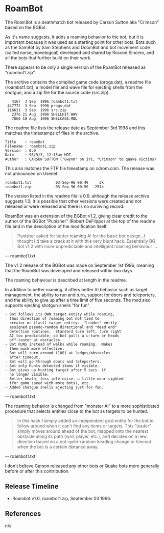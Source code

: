 # RoamBot

The RoamBot is a deathmatch bot released by Carson Sutton aka "Crimson" based on the BGBot.

As it's name suggests, it adds a roaming behavior to the bot, but it is important because it was used as a starting point for other bots. Bots such as the SamBot by Sam Stephens and DoomBot and bot movement code (called norse_movetogoal) developed and shared by Roscoe Sincero, and all the bots that further build on their work.

There appears to be only a single version of the RoamBot released as "roambot1.zip".

The archive contains the compiled game code (progs.dat), a readme file (roambot1.txt), a model file and wave file for ejecting shells from the shotgun, and a zip file for the source code (src.zip).

```
   4167  3 Sep  1996 roambot1.txt
 447772  3 Sep  1996 progs.dat
 116631  3 Sep  1996 src.zip
   2376 21 Aug  1996 SHELLHIT.WAV
   7060 10 Aug  1996 SHELCASE.MDL
```

The readme file lists the release date as September 3rd 1998 and this matches the timestamps of files in the archive.

```
Title    : roamBot
Filename : roambot1.zip
Version  : 0.9
Date     : 96/9/3, 12:15am MDT.
Author   : CARSON SUTTON ("Gwynn" on irc, "Crimson" to quake victims)
```

This also matches the FTP file timestamp on cdrom.com. The release was not announced on Usenet.

```
roambot1.txt           03-Sep-96 00:49     3k
roambot1.zip           03-Sep-96 00:50   251k
```

The version listed in the readme file is 0.9, although the release archive suggests 1.0. It is possible that other versions were created and not released or were released and there is no surviving record.

RoamBot was an extension of the BGBot v1.2, giving clear credit to the author of the BGBot "Punisher" (Robert DeFilppo) at the top of the readme file and in the description of the modification itself.

>	Punisher asked for better roaming AI for the basic bot design...I thought I'd take a crack at it with this very blunt hack.  Essentially BG Bot v1.2 with more unpredictable and intelligent roaming behaviour ...

-- roambot1.txt

The v1.2 release of the BGBot was made on September 1st 1996, meaning that the RoamBot was developed and released within two days.

The roaming behaviour is described at length in the readme.

In addition to better roaming, it offers better AI behavior such as target management, the ability to run and turn, support for doors and teleporters, and the ability to give up after a time limit of five seconds. The mod also supports ejecting shotgun shells "for fun".

```
- Bot follows its OWN target entity while roaming,
  thus direction of roaming bot not tied to
  creator or (last) target entity.  "Leader" entity
  assigned pseudo-random directional and "dead end"
  detection routines.  Standard turn left, turn right
  AI too predictable, so bot pulls a u-turn or heads
  off-center at obstacles.
- Bot RUNS instead of walks while roaming.  Makes
  them much more effective.
- Bot will turn around (180) at ledges/obstacles
  after timeout.
- Bot will go through doors and teleporters.
- Bot only hunts detected items if visible.
- Bot gives up hunting target after 5 secs. if
  no longer visible.
- Better heath, less idle noise, a little near-sighted
  (for game speed with more bots), etc.
- Added shotgun shells ejecting just for fun.
```

-- roambot1.txt



The roaming behavior is changed from "monster AI" to a more sophisticated procedure that selects entities close to the bot as targets to be hunted.

>	In this hack I simply added an independent goal entity for the bot to follow around when it can't find any items or targets. This "leader" simply moves around ahead of the bot, mapped onto the nearest obstacle along its path (wall, player, etc.), and decides on a new direction based on a not-quite-random heading change or timeout when the bot is a certain distance away.

-- roambot1.txt

I don't believe Carson released any other bots or Quake bots more generally before or after this contribution.



## Release Timeline

* Roambot v1.0, roambot1.zip, September 03 1996.



## References

n/a
